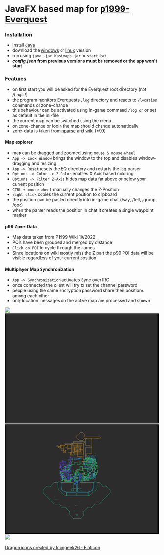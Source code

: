 # JavaFX based map for [p1999-Everquest](https://www.project1999.com/)

### Installation

- install [Java](https://openjdk.org/) 
- download the [windows](https://github.com/mknblch/kasimaps/tree/develop/dist/snapshot/Kasimaps.jar) or [linux](https://github.com/mknblch/kasimaps/tree/develop/dist/snapshot/Kasimaps_lnx.jar) version
- run using `java -jar Kasimaps.jar` or `start.bat` 
- **_config.json_ from previous versions must be removed or the app won't start**

### Features

- on first start you will be asked for the Everquest root directory (not _/Logs_ !)
- the program monitors Everquests `/log` directory and reacts to `/location` commands or zone-change
- this behaviour can be activated using in-game command `/log on` or set as default in the ini-file
- the current map can be switched using the menu
- on zone-change or login the map should change automatically
- zone-data is taken from [nparse](https://github.com/nomns/nparse) and [wiki](https://wiki.project1999.com) (*99)


#### Map explorer

- map can be dragged and zoomed using `mouse & mouse-wheel`
- `App -> Lock Window` brings the window to the top and disables window-dragging and resizing
- `App -> Reset` resets the EQ directory and restarts the log parser
- `Options -> Color -> Z-Color` enables X Axis based coloring
- `Options -> Filter Z-Axis` hides map data far above or below your current position 
- `CTRL + mouse-wheel` manually changes the Z-Position
- `right click` copies the current position to clipboard
- the position can be pasted directly into in-game chat (/say, /tell, /group, /ooc) 
- when the parser reads the position in chat it creates a single waypoint marker

#### p99 Zone-Data

- Map data taken from P1999 Wiki 10/2022
- POIs have been grouped and merged by distance
- `Click on POI` to cycle through the names
- Since locations on wiki mostly miss the Z part the p99 POI data will be visible regardless of your current position

#### Multiplayer Map Synchronization

- `App -> Synchronization` activates Sync over IRC
- once connected the client will try to set the channel password
- people using the same encryption password share their positions among each other
- only location messages on the active map are processed and shown 

![](doc/Animation4.gif)
![](doc/Animation.gif)
![](doc/Animation2.gif)
![](doc/Animation5.gif)

<a href="https://www.flaticon.com/free-icons/dragon" title="dragon icons">Dragon icons created by Icongeek26 - Flaticon</a>